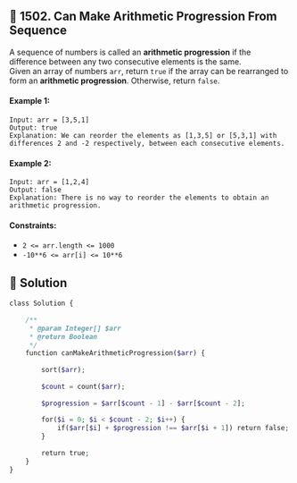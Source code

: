 ## 📝 1502. Can Make Arithmetic Progression From Sequence  
A sequence of numbers is called an **arithmetic progression** if the difference between any two consecutive elements is the same.  
Given an array of numbers `arr`, return `true` if the array can be rearranged to form an **arithmetic progression**. Otherwise, return `false`.  
     
  
#### Example 1:  

```
Input: arr = [3,5,1]
Output: true
Explanation: We can reorder the elements as [1,3,5] or [5,3,1] with differences 2 and -2 respectively, between each consecutive elements.

```
#### Example 2:  

```
Input: arr = [1,2,4]
Output: false
Explanation: There is no way to reorder the elements to obtain an arithmetic progression.

```
  
#### Constraints:  
+ `2 <= arr.length <= 1000`  
+ `-10**6 <= arr[i] <= 10**6`  
  
## 📝 Solution 
```php  
class Solution {  
  
    /**  
     * @param Integer[] $arr  
     * @return Boolean  
     */  
    function canMakeArithmeticProgression($arr) {  
          
        sort($arr);  
  
        $count = count($arr);  
  
        $progression = $arr[$count - 1] - $arr[$count - 2];  
  
        for($i = 0; $i < $count - 2; $i++) {  
            if($arr[$i] + $progression !== $arr[$i + 1]) return false;  
        }  
  
        return true;  
    }  
}  
```  
